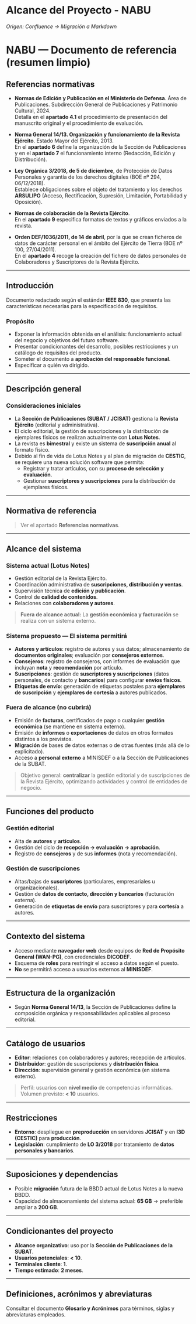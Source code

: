 # Alcance del Proyecto - NABU

_Origen: Confluence → Migración a Markdown_

# NABU — Documento de referencia (resumen limpio)

## Referencias normativas

- **Normas de Edición y Publicación en el Ministerio de Defensa**. Área de Publicaciones. Subdirección General de Publicaciones y Patrimonio Cultural, 2024.  
  Detalla en el **apartado 4.1** el procedimiento de presentación del manuscrito original y el procedimiento de evaluación.

- **Norma General 14/13. Organización y funcionamiento de la Revista Ejército**. Estado Mayor del Ejército, 2013.  
  En el **apartado 6** define la organización de la Sección de Publicaciones y en el **apartado 7** el funcionamiento interno (Redacción, Edición y Distribución).

- **Ley Orgánica 3/2018, de 5 de diciembre**, de Protección de Datos Personales y garantía de los derechos digitales (BOE nº 294, 06/12/2018).  
  Establece obligaciones sobre el objeto del tratamiento y los derechos **ARSULIPO** (Acceso, Rectificación, Supresión, Limitación, Portabilidad y Oposición).

- **Normas de colaboración de la Revista Ejército**.  
  En el **apartado 9** especifica formatos de textos y gráficos enviados a la revista.

- **Orden DEF/1036/2011, de 14 de abril**, por la que se crean ficheros de datos de carácter personal en el ámbito del Ejército de Tierra (BOE nº 100, 27/04/2011).  
  En el **apartado 4** recoge la creación del fichero de datos personales de Colaboradores y Suscriptores de la Revista Ejército.

---

## Introducción

Documento redactado según el estándar **IEEE 830**, que presenta las características necesarias para la especificación de requisitos.

### Propósito

- Exponer la información obtenida en el análisis: funcionamiento actual del negocio y objetivos del futuro software.  
- Presentar condicionantes del desarrollo, posibles restricciones y un catálogo de requisitos del producto.  
- Someter el documento a **aprobación del responsable funcional**.  
- Especificar a quién va dirigido.

---

## Descripción general

### Consideraciones iniciales

- La **Sección de Publicaciones (SUBAT / JCISAT)** gestiona la **Revista Ejército** (editorial y administrativa).  
- El ciclo editorial, la gestión de suscripciones y la distribución de ejemplares físicos se realizan actualmente con **Lotus Notes**.  
- La revista es **bimestral** y existe un sistema de **suscripción anual** al formato físico.  
- Debido al fin de vida de Lotus Notes y al plan de migración de **CESTIC**, se requiere una nueva solución software que permita:
  - Registrar y tratar artículos, con su **proceso de selección y evaluación**.
  - Gestionar **suscriptores y suscripciones** para la distribución de ejemplares físicos.

---

## Normativa de referencia

> Ver el apartado **Referencias normativas**.

---

## Alcance del sistema

### Sistema actual (Lotus Notes)

- Gestión editorial de la Revista Ejército.  
- Coordinación administrativa de **suscripciones, distribución y ventas**.  
- Supervisión técnica de **edición y publicación**.  
- Control de **calidad de contenidos**.  
- Relaciones con **colaboradores y autores**.

> **Fuera de alcance actual:** La **gestión económica y facturación** se realiza con un sistema externo.

### Sistema propuesto — El sistema permitirá

- **Autores y artículos**: registro de autores y sus datos; almacenamiento de **documentos originales**; evaluación por **consejeros externos**.  
- **Consejeros**: registro de consejeros, con informes de evaluación que incluyan **nota** y **recomendación** por artículo.  
- **Suscripciones**: gestión de **suscriptores y suscripciones** (datos personales, de contacto y **bancarios**) para configurar **envíos físicos**.  
- **Etiquetas de envío**: generación de etiquetas postales para **ejemplares de suscripción** y **ejemplares de cortesía** a autores publicados.

### Fuera de alcance (no cubrirá)

- Emisión de **facturas**, certificados de pago o cualquier **gestión económica** (se mantiene en sistema externo).  
- Emisión de **informes** o **exportaciones** de datos en otros formatos distintos a los previstos.  
- **Migración** de bases de datos externas o de otras fuentes (más allá de lo explicitado).  
- Acceso a **personal externo** a MINISDEF o a la Sección de Publicaciones de la SUBAT.

> Objetivo general: **centralizar** la gestión editorial y de suscripciones de la Revista Ejército, optimizando actividades y control de entidades de negocio.

---

## Funciones del producto

### Gestión editorial

- Alta de **autores** y **artículos**.  
- Gestión del ciclo de **recepción → evaluación → aprobación**.  
- Registro de **consejeros** y de sus **informes** (nota y recomendación).

### Gestión de suscripciones

- Altas/bajas de **suscriptores** (particulares, empresariales u organizacionales).  
- Gestión de **datos de contacto, dirección y bancarios** (facturación externa).  
- Generación de **etiquetas de envío** para suscriptores y para **cortesía** a autores.

---

## Contexto del sistema

- Acceso mediante **navegador web** desde equipos de **Red de Propósito General (WAN-PG)**, con credenciales **DICODEF**.  
- Esquema de **roles** para restringir el acceso a datos según el puesto.  
- **No** se permitirá acceso a usuarios externos al **MINISDEF**.

---

## Estructura de la organización

- Según **Norma General 14/13**, la Sección de Publicaciones define la composición orgánica y responsabilidades aplicables al proceso editorial.

---

## Catálogo de usuarios

- **Editor**: relaciones con colaboradores y autores; recepción de artículos.  
- **Distribuidor**: gestión de suscripciones y **distribución física**.  
- **Dirección**: supervisión general y gestión económica (en sistema externo).

> Perfil: usuarios con **nivel medio** de competencias informáticas.  
> Volumen previsto: **< 10** usuarios.

---

## Restricciones

- **Entorno**: despliegue en **preproducción** en servidores **JCISAT** y en **I3D (CESTIC)** para **producción**.  
- **Legislación**: cumplimiento de **LO 3/2018** por tratamiento de **datos personales y bancarios**.

---

## Suposiciones y dependencias

- Posible **migración** futura de la BBDD actual de Lotus Notes a la nueva BBDD.  
- Capacidad de almacenamiento del sistema actual: **65 GB** → preferible ampliar a **200 GB**.

---

## Condicionantes del proyecto

- **Alcance organizativo**: uso por la **Sección de Publicaciones de la SUBAT**.  
- **Usuarios potenciales**: **< 10**.  
- **Terminales cliente**: **1**.  
- **Tiempo estimado**: **2 meses**.

---

## Definiciones, acrónimos y abreviaturas

Consultar el documento **Glosario y Acrónimos** para términos, siglas y abreviaturas empleados.
